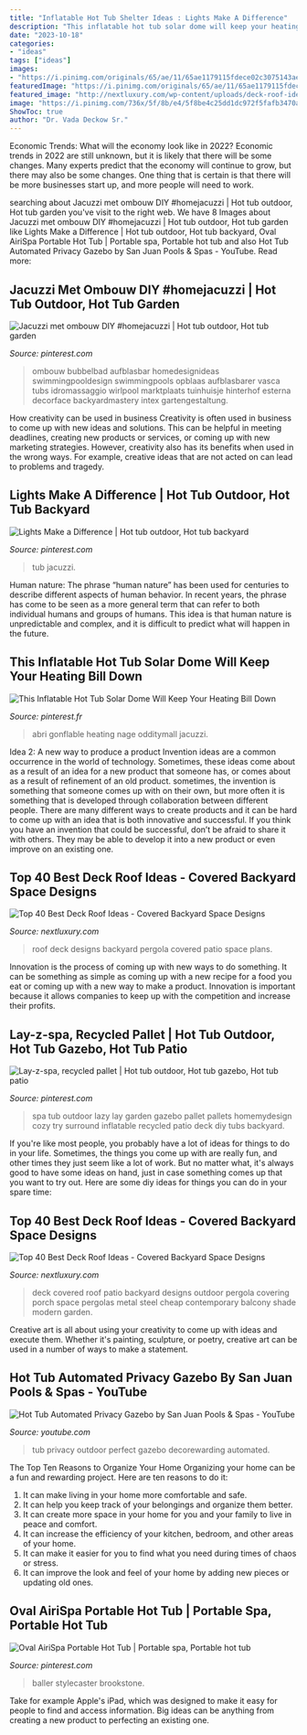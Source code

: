 ```yaml
---
title: "Inflatable Hot Tub Shelter Ideas : Lights Make A Difference"
description: "This inflatable hot tub solar dome will keep your heating bill down"
date: "2023-10-18"
categories:
- "ideas"
tags: ["ideas"]
images:
- "https://i.pinimg.com/originals/65/ae/11/65ae1179115fdece02c3075143aece47.jpg"
featuredImage: "https://i.pinimg.com/originals/65/ae/11/65ae1179115fdece02c3075143aece47.jpg"
featured_image: "http://nextluxury.com/wp-content/uploads/deck-roof-ideas-inspiration.jpg"
image: "https://i.pinimg.com/736x/5f/8b/e4/5f8be4c25dd1dc972f5fafb3470afa66.jpg"
ShowToc: true
author: "Dr. Vada Deckow Sr."
---
```



Economic Trends: What will the economy look like in 2022?
Economic trends in 2022 are still unknown, but it is likely that there will be some changes. Many experts predict that the economy will continue to grow, but there may also be some changes. One thing that is certain is that there will be more businesses start up, and more people will need to work.

	

		
searching about Jacuzzi met ombouw DIY #homejacuzzi | Hot tub outdoor, Hot tub garden you've visit to the right web. We have 8 Images about Jacuzzi met ombouw DIY #homejacuzzi | Hot tub outdoor, Hot tub garden like Lights Make a Difference | Hot tub outdoor, Hot tub backyard, Oval AiriSpa Portable Hot Tub | Portable spa, Portable hot tub and also Hot Tub Automated Privacy Gazebo by San Juan Pools &amp; Spas - YouTube. Read more:
		
    
## Jacuzzi Met Ombouw DIY #homejacuzzi | Hot Tub Outdoor, Hot Tub Garden

<img loading=lazy src="https://i.pinimg.com/736x/11/e5/a0/11e5a06e187e5abac7fbbd0e0389625e.jpg" onerror="this.onerror=null;this.src='https://tse3.mm.bing.net/th?id=OIP.EzllbR82hqmfksJXhbDBrQHaJ4&amp;pid=15.1';" alt="Jacuzzi met ombouw DIY #homejacuzzi | Hot tub outdoor, Hot tub garden">

_Source: pinterest.com_

>ombouw bubbelbad aufblasbar homedesignideas swimmingpooldesign swimmingpools opblaas aufblasbarer vasca tubs idromassaggio wirlpool marktplaats tuinhuisje hinterhof esterna decorface backyardmastery intex gartengestaltung. 

	

How creativity can be used in business
Creativity is often used in business to come up with new ideas and solutions. This can be helpful in meeting deadlines, creating new products or services, or coming up with new marketing strategies. However, creativity also has its benefits when used in the wrong ways. For example, creative ideas that are not acted on can lead to problems and tragedy.

    
## Lights Make A Difference | Hot Tub Outdoor, Hot Tub Backyard

<img loading=lazy src="https://i.pinimg.com/736x/5f/8b/e4/5f8be4c25dd1dc972f5fafb3470afa66.jpg" onerror="this.onerror=null;this.src='https://tse4.mm.bing.net/th?id=OIP.v4jqTZif6_j8WtcuugyVEAHaE7&amp;pid=15.1';" alt="Lights Make a Difference | Hot tub outdoor, Hot tub backyard">

_Source: pinterest.com_

>tub jacuzzi. 

	

Human nature:
The phrase “human nature” has been used for centuries to describe different aspects of human behavior. In recent years, the phrase has come to be seen as a more general term that can refer to both individual humans and groups of humans. This idea is that human nature is unpredictable and complex, and it is difficult to predict what will happen in the future.

    
## This Inflatable Hot Tub Solar Dome Will Keep Your Heating Bill Down

<img loading=lazy src="https://i.pinimg.com/736x/dc/96/ab/dc96ab971deb64885288ceb7865f1e33.jpg" onerror="this.onerror=null;this.src='https://tse2.mm.bing.net/th?id=OIP.u9fgcyHR_zhytUlrVTtHagHaE7&amp;pid=15.1';" alt="This Inflatable Hot Tub Solar Dome Will Keep Your Heating Bill Down">

_Source: pinterest.fr_

>abri gonflable heating nage odditymall jacuzzi. 

	

Idea 2: A new way to produce a product
Invention ideas are a common occurrence in the world of technology. Sometimes, these ideas come about as a result of an idea for a new product that someone has, or comes about as a result of refinement of an old product. sometimes, the invention is something that someone comes up with on their own, but more often it is something that is developed through collaboration between different people. There are many different ways to create products and it can be hard to come up with an idea that is both innovative and successful. If you think you have an invention that could be successful, don’t be afraid to share it with others. They may be able to develop it into a new product or even improve on an existing one.

    
## Top 40 Best Deck Roof Ideas - Covered Backyard Space Designs

<img loading=lazy src="http://nextluxury.com/wp-content/uploads/deck-roof-ideas-inspiration.jpg" onerror="this.onerror=null;this.src='https://tse4.mm.bing.net/th?id=OIP.a2B2MnUub5CSBXDzdJFQegHaJQ&amp;pid=15.1';" alt="Top 40 Best Deck Roof Ideas - Covered Backyard Space Designs">

_Source: nextluxury.com_

>roof deck designs backyard pergola covered patio space plans. 

	

Innovation is the process of coming up with new ways to do something. It can be something as simple as coming up with a new recipe for a food you eat or coming up with a new way to make a product. Innovation is important because it allows companies to keep up with the competition and increase their profits.

    
## Lay-z-spa, Recycled Pallet | Hot Tub Outdoor, Hot Tub Gazebo, Hot Tub Patio

<img loading=lazy src="https://i.pinimg.com/originals/65/ae/11/65ae1179115fdece02c3075143aece47.jpg" onerror="this.onerror=null;this.src='https://tse1.mm.bing.net/th?id=OIP.QDSOkkG0AdyPVZF-6e0UgAHaJ4&amp;pid=15.1';" alt="Lay-z-spa, recycled pallet | Hot tub outdoor, Hot tub gazebo, Hot tub patio">

_Source: pinterest.com_

>spa tub outdoor lazy lay garden gazebo pallet pallets homemydesign cozy try surround inflatable recycled patio deck diy tubs backyard. 

	

If you're like most people, you probably have a lot of ideas for things to do in your life. Sometimes, the things you come up with are really fun, and other times they just seem like a lot of work. But no matter what, it's always good to have some ideas on hand, just in case something comes up that you want to try out. Here are some diy ideas for things you can do in your spare time: 

    
## Top 40 Best Deck Roof Ideas - Covered Backyard Space Designs

<img loading=lazy src="http://nextluxury.com/wp-content/uploads/backyard-ideas-for-metal-mesh-steel-deck-roof.jpg" onerror="this.onerror=null;this.src='https://tse2.mm.bing.net/th?id=OIP.CGvaZ6JvZL4UVK_tEcH9qgHaFu&amp;pid=15.1';" alt="Top 40 Best Deck Roof Ideas - Covered Backyard Space Designs">

_Source: nextluxury.com_

>deck covered roof patio backyard designs outdoor pergola covering porch space pergolas metal steel cheap contemporary balcony shade modern garden. 

	

Creative art is all about using your creativity to come up with ideas and execute them. Whether it's painting, sculpture, or poetry, creative art can be used in a number of ways to make a statement.

    
## Hot Tub Automated Privacy Gazebo By San Juan Pools &amp; Spas - YouTube

<img loading=lazy src="https://i.ytimg.com/vi/SdpLrNymG-s/maxresdefault.jpg" onerror="this.onerror=null;this.src='https://tse3.mm.bing.net/th?id=OIP.WUi3NHsHDKXZMz9gvgyo9QHaEK&amp;pid=15.1';" alt="Hot Tub Automated Privacy Gazebo by San Juan Pools &amp; Spas - YouTube">

_Source: youtube.com_

>tub privacy outdoor perfect gazebo decorewarding automated. 

	

The Top Ten Reasons to Organize Your Home
Organizing your home can be a fun and rewarding project. Here are ten reasons to do it: 
1. It can make living in your home more comfortable and safe.
2. It can help you keep track of your belongings and organize them better. 
3. It can create more space in your home for you and your family to live in peace and comfort. 
4. It can increase the efficiency of your kitchen, bedroom, and other areas of your home. 
5. It can make it easier for you to find what you need during times of chaos or stress. 
6. It can improve the look and feel of your home by adding new pieces or updating old ones. 

    
## Oval AiriSpa Portable Hot Tub | Portable Spa, Portable Hot Tub

<img loading=lazy src="https://i.pinimg.com/736x/96/66/9e/96669e234af53311554c69f764d3343e--portable-spa-jacuzzi.jpg" onerror="this.onerror=null;this.src='https://tse2.mm.bing.net/th?id=OIP.oXQIskeO1hp2LBfcTy7F6AEsEs&amp;pid=15.1';" alt="Oval AiriSpa Portable Hot Tub | Portable spa, Portable hot tub">

_Source: pinterest.com_

>baller stylecaster brookstone. 

	

Take for example Apple's iPad, which was designed to make it easy for people to find and access information. Big ideas can be anything from creating a new product to perfecting an existing one.

